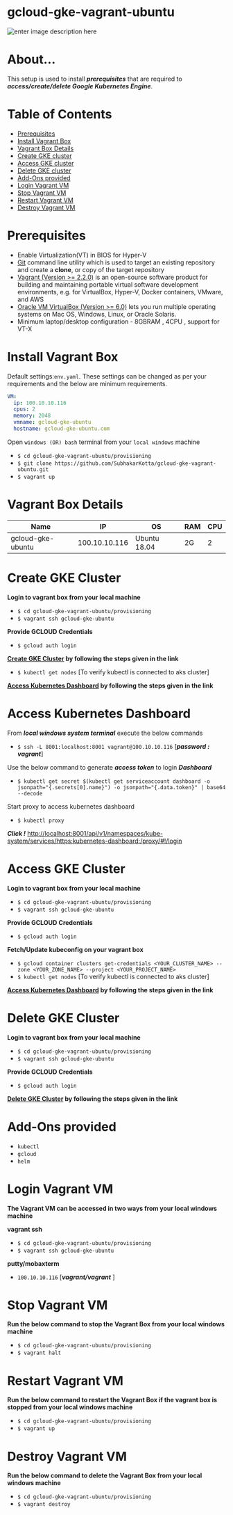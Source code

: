 

# gcloud-gke-vagrant-ubuntu

![enter image description here](https://lh3.googleusercontent.com/l8HRwjd2NZ5j6z4afkOz_LKXtJI2FG1Sd_T8BCmnqmFx1fJvMs5OerCPWk2wzRUQdOEMlGiKMTlGBA)

# About...

This setup is used to install ***prerequisites*** that are required to ***access/create/delete Google Kubernetes Engine***.

# Table of Contents

* [Prerequisites](#prerequisites)
* [Install Vagrant Box](#deploy)
* [Vagrant Box Details](#configuration)
* [Create GKE cluster](#create_cluster)
* [Access GKE cluster](#gke)
* [Delete GKE cluster](#delete_cluster)
* [Add-Ons provided](#addons)
* [Login Vagrant VM](#access)
* [Stop Vagrant VM](#stop)
* [Restart Vagrant VM](#restart)
* [Destroy Vagrant VM](#destroy)




<a id="prerequisites"></a>

# Prerequisites 
* Enable Virtualization(VT) in BIOS for Hyper-V 
* [Git](https://git-scm.com/downloads "Git") command line utility which is used to target an existing repository and create a **clone**, or copy of the target repository
* [Vagrant (Version >= 2.2.0)](https://www.vagrantup.com/downloads.html "Vagrant") is an open-source software product for building and maintaining portable virtual software development environments, e.g. for VirtualBox, Hyper-V, Docker containers, VMware, and AWS
* [Oracle VM VirtualBox (Version >= 6.0)](https://www.oracle.com/technetwork/server-storage/virtualbox/downloads/index.html "Oracle Virtual Manger") lets you run multiple operating systems on Mac OS, Windows, Linux, or Oracle Solaris.
* Minimum laptop/desktop configuration  - 8GBRAM , 4CPU , support for VT-X



<a id="deploy"></a>

# Install Vagrant Box
 Default settings:`env.yaml`. These settings can be changed as per your requirements and the below are minimum requirements.
```yaml
VM:
  ip: 100.10.10.116
  cpus: 2
  memory: 2048
  vmname: gcloud-gke-ubuntu
  hostname: gcloud-gke-ubuntu.com
```
Open `windows (OR) bash` terminal from your `local windows` machine

* `$ cd gcloud-gke-vagrant-ubuntu/provisioning` 
* `$ git clone https://github.com/SubhakarKotta/gcloud-gke-vagrant-ubuntu.git` 
* `$ vagrant up`


<a id="configuration"></a>

# Vagrant Box Details

Name|IP|OS|RAM|CPU|
|----|----|----|----|----|
gcloud-gke-ubuntu  |100.10.10.116|Ubuntu 18.04|2G|2|


<a id="create_cluster"></a>

# Create GKE Cluster

**Login to vagrant box from your local machine**
* `$ cd gcloud-gke-vagrant-ubuntu/provisioning`
* `$ vagrant ssh gcloud-gke-ubuntu`

**Provide GCLOUD Credentials**
* `$ gcloud auth login`

 **[Create GKE Cluster](https://cloud.google.com/kubernetes-engine/docs/how-to/creating-a-cluster) by following the steps given in the link**

* `$ kubectl get nodes` [To verify kubectl is connected to aks cluster]


**[Access Kubernetes Dashboard](#access_dashboard) by following the steps given in the link**


<a id="access_dashboard"></a>

# Access Kubernetes Dashboard

From ***local windows system terminal*** execute the below commands

* `$ ssh -L 8001:localhost:8001 vagrant@100.10.10.116` [***password : vagrant***]

Use the below command to generate ***access token*** to login ***Dashboard***
* `$ kubectl get secret $(kubectl get serviceaccount dashboard -o jsonpath="{.secrets[0].name}") -o jsonpath="{.data.token}" | base64 --decode`

Start proxy to access kubernetes dashboard
* `$ kubectl proxy`

***Click !***
[http://localhost:8001/api/v1/namespaces/kube-system/services/https:kubernetes-dashboard:/proxy/#!/login](http://localhost:8001/api/v1/namespaces/kube-system/services/https:kubernetes-dashboard:/proxy/#!/login)


<a id="gke"></a>

# Access GKE Cluster

**Login to vagrant box from your local machine**
* `$ cd gcloud-gke-vagrant-ubuntu/provisioning`
* `$ vagrant ssh gcloud-gke-ubuntu`

**Provide GCLOUD Credentials**
* `$ gcloud auth login`

**Fetch/Update kubeconfig on your vagrant box**
* `$ gcloud container clusters get-credentials <YOUR_CLUSTER_NAME> --zone <YOUR_ZONE_NAME> --project <YOUR_PROJECT_NAME>`
* `$ kubectl get nodes` [To verify kubectl is connected to aks cluster]

**[Access Kubernetes Dashboard](#access_dashboard) by following the steps given in the link**


<a id="delete_cluster"></a>

# Delete GKE Cluster

**Login to vagrant box from your local machine**
* `$ cd gcloud-gke-vagrant-ubuntu/provisioning`
* `$ vagrant ssh gcloud-gke-ubuntu`

**Provide GCLOUD Credentials**
* `$ gcloud auth login`

**[Delete GKE Cluster](https://cloud.google.com/kubernetes-engine/docs/how-to/deleting-a-cluster) by following the steps given in the link**

<a id="addons"></a>

# Add-Ons provided
* `kubectl`
* `gcloud`
* `helm`

<a id="access"></a>

# Login Vagrant VM

**The Vagrant VM can be accessed in two ways from your local windows machine**

**vagrant ssh**
* `$ cd gcloud-gke-vagrant-ubuntu/provisioning`
* `$ vagrant ssh gcloud-gke-ubuntu`

**putty/mobaxterm**
* `100.10.10.116` [***vagrant/vagrant*** ]
	
          

<a id="stop"></a>

# Stop Vagrant VM

**Run the below command to stop the Vagrant Box from your local windows machine**

* `$ cd gcloud-gke-vagrant-ubuntu/provisioning`
* `$ vagrant halt`


<a id="restart"></a>

# Restart Vagrant VM

**Run the below command to restart the Vagrant Box if the vagrant box is stopped from your local windows machine**
* `$ cd gcloud-gke-vagrant-ubuntu/provisioning`
* `$ vagrant up`


<a id="destroy"></a>

# Destroy Vagrant VM

**Run the below command to delete the Vagrant Box from your local windows machine**
* `$ cd gcloud-gke-vagrant-ubuntu/provisioning`
* `$ vagrant destroy`
